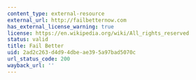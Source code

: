 ```yaml
---
content_type: external-resource
external_url: http://failbetternow.com
has_external_license_warning: true
license: https://en.wikipedia.org/wiki/All_rights_reserved
status: valid
title: Fail Better
uid: 2ad2c263-d4d9-4dbe-ae39-5a97bad5070c
url_status_code: 200
wayback_url: ''
---
```

